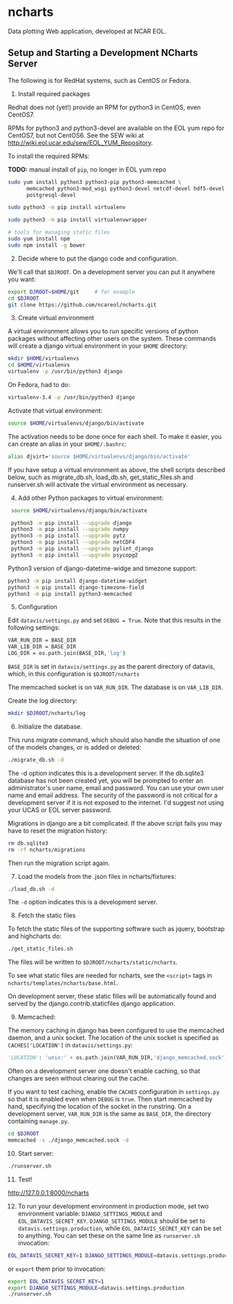 # ncharts

Data plotting Web application, developed at NCAR EOL.

## Setup and Starting a Development NCharts Server

The following is for RedHat systems, such as CentOS or Fedora.

1. Install required packages

  Redhat does not (yet!) provide an RPM for python3 in CentOS, even CentOS7.

  RPMs for python3 and python3-devel are available on the EOL yum repo for CentOS7, but not CentOS6. See the SEW wiki at http://wiki.eol.ucar.edu/sew/EOL_YUM_Repository.

  To install the required RPMs:

**TODO:** manual install of `pip`, no longer in EOL yum repo

  ```sh
  sudo yum install python3 python3-pip python3-memcached \
        memcached python3-mod_wsgi python3-devel netcdf-devel hdf5-devel \
        postgresql-devel

  sudo python3 -m pip install virtualenv

  sudo python3 -m pip install virtualenvwrapper

  # tools for managing static files
  sudo yum install npm
  sudo npm install -g bower
```

2. Decide where to put the django code and configuration.

  We'll call that `$DJROOT`.  On a development server you can put it anywhere you want:

  ```sh
  export DJROOT=$HOME/git     # for example
  cd $DJROOT
  git clone https://github.com/ncareol/ncharts.git
  ```

3. Create virtual environment

  A virtual environment allows you to run specific versions of python packages without affecting other users on the system. These commands will create a django virtual environment in your `$HOME` directory:

  ```sh
  mkdir $HOME/virtualenvs
  cd $HOME/virtualenvs
  virtualenv -p /usr/bin/python3 django
```

  On Fedora, had to do:

  ```sh
  virtualenv-3.4 -p /usr/bin/python3 django
```

   Activate that virtual environment:

  ```sh
  source $HOME/virtualenvs/django/bin/activate
```
  The activation needs to be done once for each shell. To make it easier, you can create an alias in your `$HOME/.bashrc`:

  ```sh
  alias djvirt='source $HOME/virtualenvs/django/bin/activate'
```

  If you have setup a virtual environment as above, the shell scripts described below, such as migrate_db.sh, load_db.sh, get_static_files.sh and runserver.sh will activate the virtual environment as necessary.

4. Add other Python packages to virtual environment:

  ```sh
   source $HOME/virtualenvs/django/bin/activate

   python3 -m pip install --upgrade django
   python3 -m pip install --upgrade numpy
   python3 -m pip install --upgrade pytz
   python3 -m pip install --upgrade netCDF4
   python3 -m pip install --upgrade pylint_django
   python3 -m pip install --upgrade psycopg2
```

   Python3 version of django-datetime-widge and timezone support:

  ```sh
  python3 -m pip install django-datetime-widget
  python3 -m pip install django-timezone-field
  python3 -m pip install python3-memcached
```

5. Configuration

  Edit `datavis/settings.py` and set `DEBUG = True`. Note that this results in the following settings:

  ```sh
  VAR_RUN_DIR = BASE_DIR
  VAR_LIB_DIR = BASE_DIR
  LOG_DIR = os.path.join(BASE_DIR,'log')
```

  `BASE_DIR` is set in `datavis/settings.py` as the parent directory of datavis, which, in this configuration is `$DJROOT/ncharts`

  The memcached socket is on `VAR_RUN_DIR`.
  The database is on `VAR_LIB_DIR`.

  Create the log directory:

  ```sh
  mkdir $DJROOT/ncharts/log
```

6. Initialize the database.

  This runs migrate command, which should also handle the situation of one of the models changes, or is added or deleted:

  ```sh
  ./migrate_db.sh -d
```

  The -d option indicates this is a development server.  If the db.sqlite3 database has not been created yet, you will be prompted to enter an administrator's user name, email and password. You can use your own user name and email address. The security of the password is not critical for a development server if it is not exposed to the internet. I'd suggest not using your UCAS or EOL server password.

  Migrations in django are a bit complicated. If the above script fails you may have to reset the migration history:

  ```sh
  rm db.sqlite3
  rm -rf ncharts/migrations
```

  Then run the migration script again.

7. Load the models from the .json files in ncharts/fixtures:

  ```sh
  ./load_db.sh -d
```

  The `-d` option indicates this is a development server.

8. Fetch the static files

  To fetch the static files of the supporting software such as jquery, bootstrap and highcharts do:

  ```sh
  ./get_static_files.sh
```

  The files will be written to `$DJROOT/ncharts/static/ncharts`.

  To see what static files are needed for ncharts, see the `<script>` tags in `ncharts/templates/ncharts/base.html`.

  On development server, these static filies will be automatically found and served by the django.contrib.staticfiles django application.

9. Memcached:

  The memory caching in django has been configured to use the memcached daemon, and a unix socket.  The location of the unix socket is specified as `CACHES['LOCATION']` in `datavis/settings.py`:

  ```python
  'LOCATION': 'unix:' + os.path.join(VAR_RUN_DIR,'django_memcached.sock'),
```

  Often on a development server one doesn't enable caching, so that  changes are seen without clearing out the cache.

  If you want to test caching, enable the `CACHES` configuration in `settings.py` so that it is enabled even when `DEBUG` is `true`. Then start memcached by hand, specifying the location of the socket in the runstring.  On a development server, `VAR_RUN_DIR` is the same as `BASE_DIR`, the directory containing `manage.py`.

  ```sh
  cd $DJROOT
  memcached -s ./django_memcached.sock -d
```

10. Start server:

  ```sh
  ./runserver.sh
```

11. Test!

  <http://127.0.0.1:8000/ncharts>

12. To run your development environment in production mode, set two environment variable: `DJANGO_SETTINGS_MODULE` and `EOL_DATAVIS_SECRET_KEY`. `DJANGO_SETTINGS_MODULE` should be set to `datavis.settings.production`, while `EOL_DATAVIS_SECRET_KEY` can be set to anything. You can set these on the same line as `runserver.sh` invocation:

  ```sh
EOL_DATAVIS_SECRET_KEY=1 DJANGO_SETTINGS_MODULE=datavis.settings.production ./runserver.sh
```

  or `export` them prior to invocation:

  ```sh
export EOL_DATAVIS_SECRET_KEY=1
export DJANGO_SETTINGS_MODULE=datavis.settings.production
./runserver.sh
```
